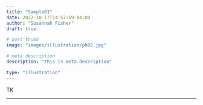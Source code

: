 ```yaml
---
title: "Sample01"
date: 2022-10-17T14:57:59-04:00
author: "Susannah Fisher"
draft: true

# post thumb
image: "images/illustration/ph02.jpg"

# meta description
description: "this is meta description"

type: "illustration"
---
```


TK

---
